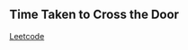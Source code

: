 ## Time Taken to Cross the Door
[Leetcode](https://leetcode.com/problems/time-taken-to-cross-the-door)
